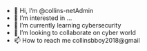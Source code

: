 - 👋 Hi, I’m @collins-netAdmin
- 👀 I’m interested in ...
- 🌱 I’m currently learning cybersecurity 
- 💞️ I’m looking to collaborate on cyber world 
- 📫 How to reach me collinsbboy2018@gmail

<!---
collins-netAdmin/collins-netAdmin is a ✨ special ✨ repository because its `README.md` (this file) appears on your GitHub profile.
You can click the Preview link to take a look at your changes.
--->
